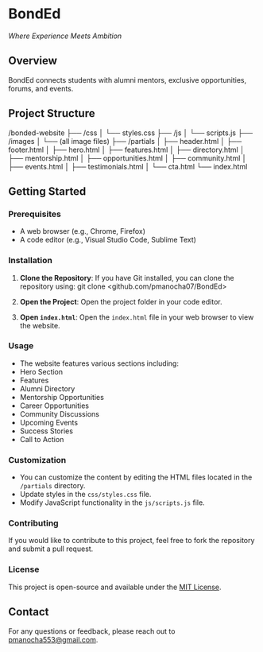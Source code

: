 # BondEd
*Where Experience Meets Ambition*

## Overview
BondEd connects students with alumni mentors, exclusive opportunities, forums, and events.

## Project Structure
/bonded-website
├── /css
│ └── styles.css
├── /js
│ └── scripts.js
├── /images
│ └── (all image files)
├── /partials
│ ├── header.html
│ ├── footer.html
│ ├── hero.html
│ ├── features.html
│ ├── directory.html
│ ├── mentorship.html
│ ├── opportunities.html
│ ├── community.html
│ ├── events.html
│ ├── testimonials.html
│ └── cta.html
└── index.html

## Getting Started

### Prerequisites

- A web browser (e.g., Chrome, Firefox)
- A code editor (e.g., Visual Studio Code, Sublime Text)

### Installation

1. **Clone the Repository**: 
   If you have Git installed, you can clone the repository using: git clone <github.com/pmanocha07/BondEd>
   
2. **Open the Project**: 
Open the project folder in your code editor.

3. **Open `index.html`**: 
Open the `index.html` file in your web browser to view the website.

### Usage

- The website features various sections including:
- Hero Section
- Features
- Alumni Directory
- Mentorship Opportunities
- Career Opportunities
- Community Discussions
- Upcoming Events
- Success Stories
- Call to Action

### Customization

- You can customize the content by editing the HTML files located in the `/partials` directory.
- Update styles in the `css/styles.css` file.
- Modify JavaScript functionality in the `js/scripts.js` file.

### Contributing

If you would like to contribute to this project, feel free to fork the repository and submit a pull request.

### License

This project is open-source and available under the [MIT License](LICENSE).

## Contact

For any questions or feedback, please reach out to pmanocha553@gmail.com.
